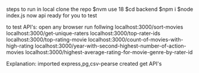 steps to run in local
clone the repo
$nvm use 18
$cd backend
$npm i
$node index.js
now api ready for you to test

to test API's:
open any browser
run follwing 
localhost:3000/sort-movies
localhost:3000/get-unique-raters
localhost:3000/top-rater-ids
localhost:3000/top-rating-movie
localhost:3000/count-of-movies-with-high-rating
localhost:3000/year-with-second-highest-number-of-action-movies
localhost:3000/highest-average-rating-for-movie-genre-by-rater-id

Explanation:
imported express,pg,csv-pearse
created get API's 
